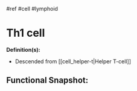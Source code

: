 #ref #cell #lymphoid

# Th1 cell

**Definition(s):**
- Descended from [[cell_helper-t|Helper T-cell]]

**Functional Snapshot:**
- 